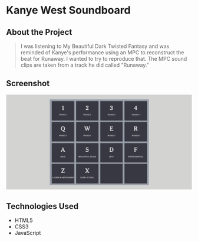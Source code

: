 # Kanye West Soundboard

## About the Project
> I was listening to My Beautiful Dark Twisted Fantasy and was reminded of Kanye's performance using an MPC to reconstruct the beat for Runaway. I wanted to try to reproduce that. The MPC sound clips are taken from a track he did called "Runaway."

## Screenshot
![MPC](client/assets/images/screenshot.png)

## Technologies Used
* HTML5
* CSS3
* JavaScript
